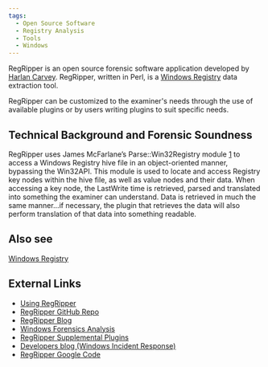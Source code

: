 ```yaml
---
tags:
  - Open Source Software
  - Registry Analysis
  - Tools
  - Windows
---
```

RegRipper is an open source forensic software application developed by
[Harlan Carvey](harlan_carvey.md). RegRipper, written in Perl,
is a [Windows Registry](windows_registry.md) data extraction
tool.

RegRipper can be customized to the examiner's needs through the use of
available plugins or by users writing plugins to suit specific needs.

## Technical Background and Forensic Soundness

RegRipper uses James McFarlane’s Parse::Win32Registry module
[1](https://metacpan.org/release/JMACFARLA/Parse-Win32Registry-0.40) to
access a Windows Registry hive file in an object-oriented manner,
bypassing the Win32API. This module is used to locate and access
Registry key nodes within the hive file, as well as value nodes and
their data. When accessing a key node, the LastWrite time is retrieved,
parsed and translated into something the examiner can understand. Data
is retrieved in much the same manner…if necessary, the plugin that
retrieves the data will also perform translation of that data into
something readable.

## Also see

[Windows Registry](windows_registry.md)

## External Links

- [Using RegRipper](http://windowsir.blogspot.com/2011/03/using-regripper.html)
- [RegRipper GitHub Repo](https://github.com/keydet89/RegRipper3.0)
- [RegRipper Blog](https://regripper.wordpress.com/)
- [Windows Forensics Analysis](https://code.google.com/archive/p/winforensicaanalysis)
- [RegRipper Supplemental Plugins](https://code.google.com/archive/p/regripperplugins)
- [Developers blog (Windows Incident Response)](http://windowsir.blogspot.com/)
- [RegRipper Google Code](https://code.google.com/archive/p/regripper)
